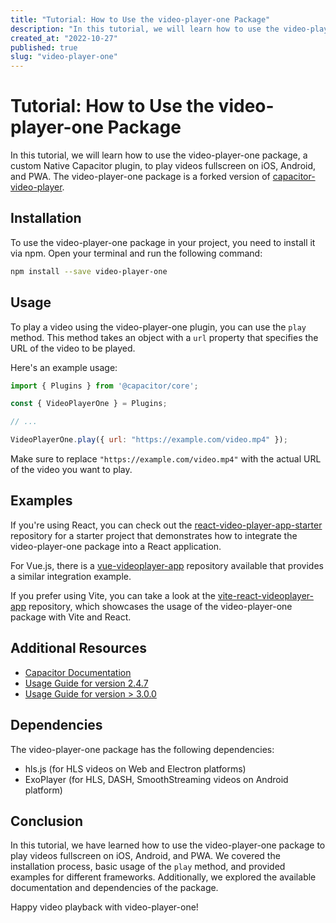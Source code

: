 ```yaml
---
title: "Tutorial: How to Use the video-player-one Package"
description: "In this tutorial, we will learn how to use the video-player-one package to play videos fullscreen on iOS, Android, and PWA."
created_at: "2022-10-27"
published: true
slug: "video-player-one"
---
```


# Tutorial: How to Use the video-player-one Package

In this tutorial, we will learn how to use the video-player-one package, a custom Native Capacitor plugin, to play videos fullscreen on iOS, Android, and PWA. The video-player-one package is a forked version of [capacitor-video-player](https://www.npmjs.com/package/capacitor-video-player).

## Installation

To use the video-player-one package in your project, you need to install it via npm. Open your terminal and run the following command:

```bash
npm install --save video-player-one
```

## Usage

To play a video using the video-player-one plugin, you can use the `play` method. This method takes an object with a `url` property that specifies the URL of the video to be played.

Here's an example usage:

```javascript
import { Plugins } from '@capacitor/core';

const { VideoPlayerOne } = Plugins;

// ...

VideoPlayerOne.play({ url: "https://example.com/video.mp4" });
```

Make sure to replace `"https://example.com/video.mp4"` with the actual URL of the video you want to play.

## Examples

If you're using React, you can check out the [react-video-player-app-starter](https://github.com/jepiqueau/react-video-player-app-starter) repository for a starter project that demonstrates how to integrate the video-player-one package into a React application.

For Vue.js, there is a [vue-videoplayer-app](https://github.com/jepiqueau/vue-videoplayer-app-starter) repository available that provides a similar integration example.

If you prefer using Vite, you can take a look at the [vite-react-videoplayer-app](https://github.com/jepiqueau/vite-react-videoplayer-app) repository, which showcases the usage of the video-player-one package with Vite and React.

## Additional Resources

- [Capacitor Documentation](https://capacitor.ionicframework.com/docs/getting-started/with-ionic)
- [Usage Guide for version 2.4.7](https://github.com/jepiqueau/capacitor-video-player/blob/master/docs/Usage_2.4.7.md)
- [Usage Guide for version > 3.0.0](https://github.com/jepiqueau/capacitor-video-player/blob/master/docs/Usage_3.0.0.md)

## Dependencies

The video-player-one package has the following dependencies:

- hls.js (for HLS videos on Web and Electron platforms)
- ExoPlayer (for HLS, DASH, SmoothStreaming videos on Android platform)

## Conclusion

In this tutorial, we have learned how to use the video-player-one package to play videos fullscreen on iOS, Android, and PWA. We covered the installation process, basic usage of the `play` method, and provided examples for different frameworks. Additionally, we explored the available documentation and dependencies of the package.

Happy video playback with video-player-one!